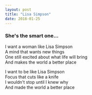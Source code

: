 ```yaml
---
layout: post
title: "Lisa Simpson"
date: 2018-01-25
---
```


### She's the smart one...

I want a woman like Lisa Simpson<br>
A mind that wants new things<br>
One still excited about what life will bring<br>
And makes the world a better place

I want to be like Lisa Simpson<br>
Focus that cuts like a knife<br>
I wouldn't stop until I knew why<br>
And made the world a better place
